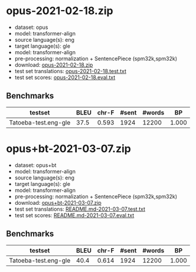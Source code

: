 # opus-2021-02-18.zip

* dataset: opus
* model: transformer-align
* source language(s): eng
* target language(s): gle
* model: transformer-align
* pre-processing: normalization + SentencePiece (spm32k,spm32k)
* download: [opus-2021-02-18.zip](https://object.pouta.csc.fi/Tatoeba-MT-models/eng-gle/opus-2021-02-18.zip)
* test set translations: [opus-2021-02-18.test.txt](https://object.pouta.csc.fi/Tatoeba-MT-models/eng-gle/opus-2021-02-18.test.txt)
* test set scores: [opus-2021-02-18.eval.txt](https://object.pouta.csc.fi/Tatoeba-MT-models/eng-gle/opus-2021-02-18.eval.txt)

## Benchmarks

| testset | BLEU  | chr-F | #sent | #words | BP |
|---------|-------|-------|-------|--------|----|
| Tatoeba-test.eng-gle 	| 37.5 	| 0.593 	| 1924 	| 12200 	| 1.000 |




# opus+bt-2021-03-07.zip

* dataset: opus+bt
* model: transformer-align
* source language(s): eng
* target language(s): gle
* model: transformer-align
* pre-processing: normalization + SentencePiece (spm32k,spm32k)
* download: [opus+bt-2021-03-07.zip](https://object.pouta.csc.fi/Tatoeba-MT-models/eng-gle/opus+bt-2021-03-07.zip)
* test set translations: [README.md-2021-03-07.test.txt](https://object.pouta.csc.fi/Tatoeba-MT-models/eng-gle/README.md-2021-03-07.test.txt)
* test set scores: [README.md-2021-03-07.eval.txt](https://object.pouta.csc.fi/Tatoeba-MT-models/eng-gle/README.md-2021-03-07.eval.txt)

## Benchmarks

| testset | BLEU  | chr-F | #sent | #words | BP |
|---------|-------|-------|-------|--------|----|
| Tatoeba-test.eng-gle 	| 40.4 	| 0.614 	| 1924 	| 12200 	| 1.000 |

